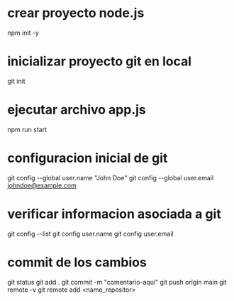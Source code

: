 # crear proyecto node.js 
npm init -y 
# inicializar proyecto git en local 
git init 
# ejecutar archivo app.js
npm run start 

# configuracion inicial de git 
git config --global user.name "John Doe"
git config --global user.email johndoe@example.com

# verificar informacion asociada a git 
git config --list 
git config user.name
git config user.email

# commit de los cambios
git status 
git add .
git commit -m "comentario-aqui"
git push origin main
git remote -v 
git remote add <name_repositor>